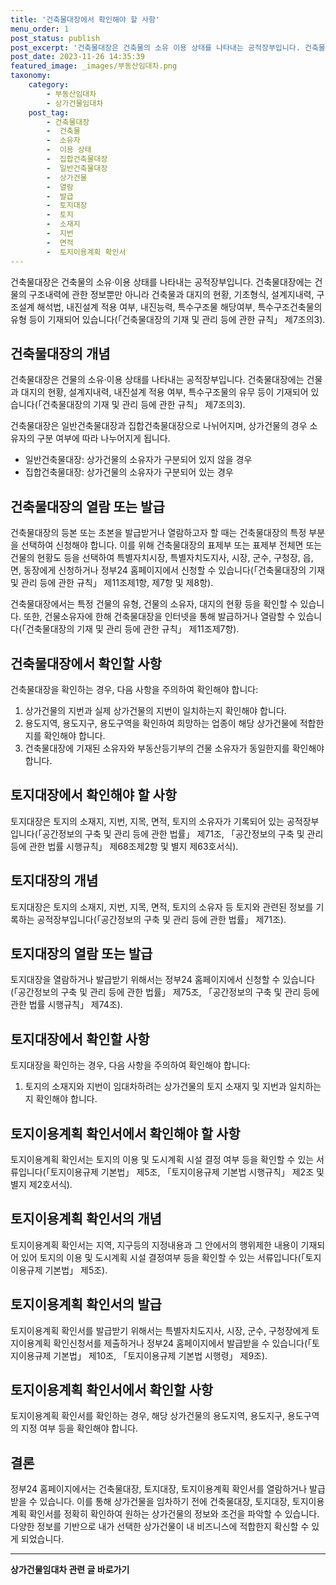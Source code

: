 ```yaml
---
title: '건축물대장에서 확인해야 할 사항'
menu_order: 1
post_status: publish
post_excerpt: '건축물대장은 건축물의 소유 이용 상태를 나타내는 공적장부입니다. 건축물대장에는 건물의 구조내력에 관한 정보뿐만 아니라 건축물과 대지의 현황, 기초형식, 설계지내력, 구조설계 해석법, 내진설계 적용 여부, 내진능력, 특수구조물 해당여부, 특수구조건축물의 유형 등이 기재되어 있습니다  건축물대장의 기재 및 관리 등에 관한 규칙  제7조의3 .'
post_date: 2023-11-26 14:35:39
featured_image: _images/부동산임대차.png
taxonomy:
    category:
        - 부동산임대차
        - 상가건물임대차
    post_tag:
        - 건축물대장
        -  건축물
        -  소유자
        -  이용 상태
        -  집합건축물대장
        -  일반건축물대장
        -  상가건물
        -  열람
        -  발급
        -  토지대장
        -  토지
        -  소재지
        -  지번
        -  면적
        -  토지이용계획 확인서
---
```



건축물대장은 건축물의 소유·이용 상태를 나타내는 공적장부입니다. 건축물대장에는 건물의 구조내력에 관한 정보뿐만 아니라 건축물과 대지의 현황, 기초형식, 설계지내력, 구조설계 해석법, 내진설계 적용 여부, 내진능력, 특수구조물 해당여부, 특수구조건축물의 유형 등이 기재되어 있습니다(「건축물대장의 기재 및 관리 등에 관한 규칙」 제7조의3).

## 건축물대장의 개념

건축물대장은 건물의 소유·이용 상태를 나타내는 공적장부입니다. 건축물대장에는 건물과 대지의 현황, 설계지내력, 내진설계 적용 여부, 특수구조물의 유무 등이 기재되어 있습니다(「건축물대장의 기재 및 관리 등에 관한 규칙」 제7조의3).

건축물대장은 일반건축물대장과 집합건축물대장으로 나뉘어지며, 상가건물의 경우 소유자의 구분 여부에 따라 나누어지게 됩니다.

- 일반건축물대장: 상가건물의 소유자가 구분되어 있지 않을 경우
- 집합건축물대장: 상가건물의 소유자가 구분되어 있는 경우

## 건축물대장의 열람 또는 발급

건축물대장의 등본 또는 초본을 발급받거나 열람하고자 할 때는 건축물대장의 특정 부분을 선택하여 신청해야 합니다. 이를 위해 건축물대장의 표제부 또는 표제부 전체면 또는 건물의 현황도 등을 선택하여 특별자치시장, 특별자치도지사, 시장, 군수, 구청장, 읍, 면, 동장에게 신청하거나 정부24 홈페이지에서 신청할 수 있습니다(「건축물대장의 기재 및 관리 등에 관한 규칙」 제11조제1항, 제7항 및 제8항).

건축물대장에서는 특정 건물의 유형, 건물의 소유자, 대지의 현황 등을 확인할 수 있습니다. 또한, 건물소유자에 한해 건축물대장을 인터넷을 통해 발급하거나 열람할 수 있습니다(「건축물대장의 기재 및 관리 등에 관한 규칙」 제11조제7항).

## 건축물대장에서 확인할 사항

건축물대장을 확인하는 경우, 다음 사항을 주의하여 확인해야 합니다:

1. 상가건물의 지번과 실제 상가건물의 지번이 일치하는지 확인해야 합니다.
2. 용도지역, 용도지구, 용도구역을 확인하여 희망하는 업종이 해당 상가건물에 적합한지를 확인해야 합니다.
3. 건축물대장에 기재된 소유자와 부동산등기부의 건물 소유자가 동일한지를 확인해야 합니다.

## 토지대장에서 확인해야 할 사항

토지대장은 토지의 소재지, 지번, 지목, 면적, 토지의 소유자가 기록되어 있는 공적장부입니다(「공간정보의 구축 및 관리 등에 관한 법률」 제71조, 「공간정보의 구축 및 관리 등에 관한 법률 시행규칙」 제68조제2항 및 별지 제63호서식).

## 토지대장의 개념

토지대장은 토지의 소재지, 지번, 지목, 면적, 토지의 소유자 등 토지와 관련된 정보를 기록하는 공적장부입니다(「공간정보의 구축 및 관리 등에 관한 법률」 제71조).

## 토지대장의 열람 또는 발급

토지대장을 열람하거나 발급받기 위해서는 정부24 홈페이지에서 신청할 수 있습니다(「공간정보의 구축 및 관리 등에 관한 법률」 제75조, 「공간정보의 구축 및 관리 등에 관한 법률 시행규칙」 제74조).

## 토지대장에서 확인할 사항

토지대장을 확인하는 경우, 다음 사항을 주의하여 확인해야 합니다:

1. 토지의 소재지와 지번이 임대차하려는 상가건물의 토지 소재지 및 지번과 일치하는지 확인해야 합니다.

## 토지이용계획 확인서에서 확인해야 할 사항

토지이용계획 확인서는 토지의 이용 및 도시계획 시설 결정 여부 등을 확인할 수 있는 서류입니다(「토지이용규제 기본법」 제5조, 「토지이용규제 기본법 시행규칙」 제2조 및 별지 제2호서식).

## 토지이용계획 확인서의 개념

토지이용계획 확인서는 지역, 지구등의 지정내용과 그 안에서의 행위제한 내용이 기재되어 있어 토지의 이용 및 도시계획 시설 결정여부 등을 확인할 수 있는 서류입니다(「토지이용규제 기본법」 제5조).

## 토지이용계획 확인서의 발급

토지이용계획 확인서를 발급받기 위해서는 특별자치도지사, 시장, 군수, 구청장에게 토지이용계획 확인신청서를 제출하거나 정부24 홈페이지에서 발급받을 수 있습니다(「토지이용규제 기본법」 제10조, 「토지이용규제 기본법 시행령」 제9조).

## 토지이용계획 확인서에서 확인할 사항

토지이용계획 확인서를 확인하는 경우, 해당 상가건물의 용도지역, 용도지구, 용도구역의 지정 여부 등을 확인해야 합니다.

## 결론

정부24 홈페이지에서는 건축물대장, 토지대장, 토지이용계획 확인서를 열람하거나 발급받을 수 있습니다. 이를 통해 상가건물을 임차하기 전에 건축물대장, 토지대장, 토지이용계획 확인서를 정확히 확인하여 원하는 상가건물의 정보와 조건을 파악할 수 있습니다. 다양한 정보를 기반으로 내가 선택한 상가건물이 내 비즈니스에 적합한지 확신할 수 있게 되었습니다.
<!-- wp:separator -->
<hr class="wp-block-separator has-alpha-channel-opacity"/>
<!-- /wp:separator -->

<!-- wp:group {"backgroundColor":"base","layout":{"type":"constrained"}} -->
<div class="wp-block-group has-base-background-color has-background"><!-- wp:paragraph {"align":"center","fontSize":"medium"} -->
<p class="has-text-align-center has-large-font-size"><strong>상가건물임대차 관련 글 바로가기</strong></p>
<!-- /wp:paragraph -->


<!-- wp:latest-posts
{"categories":[{"id":22580,"count":19,"description":"","link":"https://uknowlaw.com/category/%ec%83%81%ea%b0%80%ea%b1%b4%eb%ac%bc%ec%9e%84%eb%8c%80%ec%b0%a8/","name":"상가건물임대차","slug":"상가건물임대차","taxonomy":"category","parent":0,"meta":[],"_links":{"self":[{"href":"https://uknowlaw.com/wp-json/wp/v2/categories/22580"}],"collection":[{"href":"https://uknowlaw.com/wp-json/wp/v2/categories"}],"about":[{"href":"https://uknowlaw.com/wp-json/wp/v2/taxonomies/category"}],"wp:post_type":[{"href":"https://uknowlaw.com/wp-json/wp/v2/posts?categories=22580"}],"curies":[{"name":"wp","href":"https://api.w.org/{rel}","templated":true}]}}],"postsToShow":100,"excerptLength":28,"postLayout":"grid","columns":2,"featuredImageAlign":"left","featuredImageSizeSlug":"large","fontSize":"small"} /--></div>
<!-- /wp:group -->